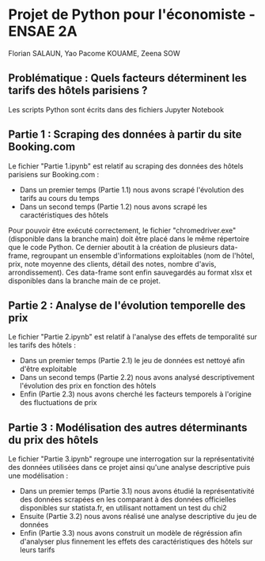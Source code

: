 # Projet de Python pour l'économiste - ENSAE 2A

Florian SALAUN, Yao Pacome KOUAME, Zeena SOW

## Problématique : Quels facteurs déterminent les tarifs des hôtels parisiens ? 

Les scripts Python sont écrits dans des fichiers Jupyter Notebook

## Partie 1 : Scraping des données à partir du site Booking.com

Le fichier "Partie 1.ipynb" est relatif au scraping des données des hôtels parisiens sur Booking.com : 
- Dans un premier temps (Partie 1.1) nous avons scrapé l'évolution des tarifs au cours du temps 
- Dans un second temps (Partie 1.2) nous avons scrapé les caractéristiques des hôtels 

Pour pouvoir être exécuté correctement, le fichier "chromedriver.exe" (disponible dans la branche main) doit être placé dans le même répertoire que le code Python. 
Ce dernier aboutit à la création de plusieurs data-frame, regroupant un ensemble d'informations exploitables (nom de l'hôtel, prix, note moyenne des clients, détail des notes, nombre d'avis, arrondissement). Ces data-frame sont enfin sauvegardés au format xlsx et disponibles dans la branche main de ce projet. 

## Partie 2 : Analyse de l'évolution temporelle des prix

Le fichier "Partie 2.ipynb" est relatif à l'analyse des effets de temporalité sur les tarifs des hôtels : 
- Dans un premier temps (Partie 2.1) le jeu de données est nettoyé afin d'être exploitable 
- Dans un second temps (Partie 2.2) nous avons analysé descriptivement l'évolution des prix en fonction des hôtels
- Enfin (Partie 2.3) nous avons cherché les facteurs temporels à l'origine des fluctuations de prix

## Partie 3 :  Modélisation des autres déterminants du prix des hôtels
Le fichier "Partie 3.ipynb" regroupe une interrogation sur la représentativité des données utilisées dans ce projet ainsi qu'une analyse descriptive puis une modélisation : 
- Dans un premier temps (Partie 3.1) nous avons étudié la représentativité des données scrapées en les comparant à des données officielles disponibles sur statista.fr, en utilisant nottament un test du chi2
- Ensuite (Partie 3.2) nous avons réalisé une analyse descriptive du jeu de données
- Enfin (Partie 3.3) nous avons construit un modèle de régréssion afin d'analyser plus finnement les effets des caractéristiques des hôtels sur leurs tarifs 


